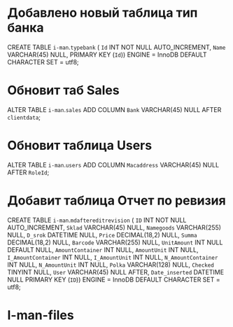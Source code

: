 # Добавлено новый таблица тип банка
CREATE TABLE `i-man`.`typebank` (
  `Id` INT NOT NULL AUTO_INCREMENT,
  `Name` VARCHAR(45) NULL,
  PRIMARY KEY (`Id`))
ENGINE = InnoDB
DEFAULT CHARACTER SET = utf8;
# Обновит таб Sales 
ALTER TABLE `i-man`.`sales` 
ADD COLUMN `Bank` VARCHAR(45) NULL AFTER `clientdata`;
# Обновит таблица Users
ALTER TABLE `i-man`.`users` 
ADD COLUMN `Macaddress` VARCHAR(45) NULL AFTER `RoleId`;
# Добавит таблица Отчет по ревизия 
   CREATE TABLE `i-man`.`mdaftereditrevision` (
  `ID` INT NOT NULL AUTO_INCREMENT,
  `Sklad` VARCHAR(45) NULL,
  `Namegoods` VARCHAR(255) NULL,
  `D_srok` DATETIME NULL,
  `Price` DECIMAL(18,2) NULL,
  `Summa` DECIMAL(18,2) NULL,
  `Barcode` VARCHAR(255) NULL,
  `UnitAmount` INT NULL DEFAULT NULL,
  `AmountContainer` INT NULL,
  `AmountUnit` INT NULL,
  `I_AmountContainer` INT NULL,
  `I_AmountUnit` INT NULL,
  `N_AmountContainer` INT NULL,
  `N_AmountUnit` INT NULL,
  `Polka` VARCHAR(128) NULL,
  `Checked` TINYINT NULL,
  `User` VARCHAR(45) NULL AFTER,
  `Date_inserted` DATETIME NULL
  PRIMARY KEY (`ID`))
ENGINE = InnoDB
DEFAULT CHARACTER SET = utf8;

 # I-man-files
